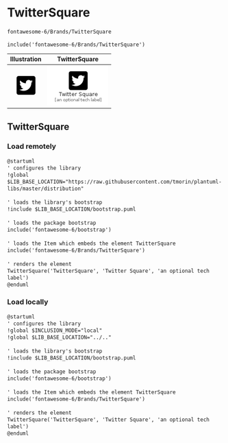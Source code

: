 # TwitterSquare


```text
fontawesome-6/Brands/TwitterSquare
```

```text
include('fontawesome-6/Brands/TwitterSquare')
```



| Illustration | TwitterSquare |
| :---: | :---: |
| ![illustration for Illustration](../../fontawesome-6/Brands/TwitterSquare.png) | ![illustration for TwitterSquare](../../fontawesome-6/Brands/TwitterSquare.Local.png) |




## TwitterSquare

### Load remotely
```plantuml
@startuml
' configures the library
!global $LIB_BASE_LOCATION="https://raw.githubusercontent.com/tmorin/plantuml-libs/master/distribution"

' loads the library's bootstrap
!include $LIB_BASE_LOCATION/bootstrap.puml

' loads the package bootstrap
include('fontawesome-6/bootstrap')

' loads the Item which embeds the element TwitterSquare
include('fontawesome-6/Brands/TwitterSquare')

' renders the element
TwitterSquare('TwitterSquare', 'Twitter Square', 'an optional tech label')
@enduml
```

### Load locally
```plantuml
@startuml
' configures the library
!global $INCLUSION_MODE="local"
!global $LIB_BASE_LOCATION="../.."

' loads the library's bootstrap
!include $LIB_BASE_LOCATION/bootstrap.puml

' loads the package bootstrap
include('fontawesome-6/bootstrap')

' loads the Item which embeds the element TwitterSquare
include('fontawesome-6/Brands/TwitterSquare')

' renders the element
TwitterSquare('TwitterSquare', 'Twitter Square', 'an optional tech label')
@enduml
```


